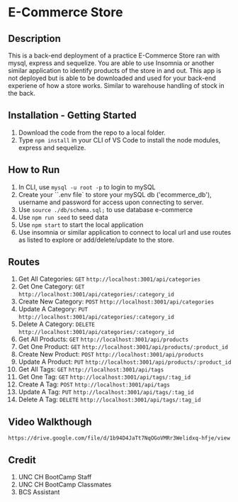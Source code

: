 # E-Commerce Store

## Description

This is a back-end deployment of a practice E-Commerce Store ran with mysql, express and sequelize. You are able to use Insomnia or another similar application to identify products of the store in and out. This app is not deployed but is able to be downloaded and used for your back-end experiene of how a store works. Similar to warehouse handling of stock in the back.



## Installation - Getting Started

1) Download the code from the repo to a local folder.
2) Type `npm install` in your CLI of VS Code to install the node modules, express and sequelize.

## How to Run
1) In CLI, use `mysql -u root -p` to login to mySQL
2) Create your ``.env file` to store your mySQL db ('ecommerce_db'), username and password for access upon connecting to server.
3) Use `source ./db/schema.sql;` to use database e-commerce
4) Use `npm run seed` to seed data
5) Use `npm start` to start the local application
6) Use insomnia or similar application to connect to local url and use routes as listed to explore or add/delete/update to the store. 

## Routes

1) Get All Categories: `GET` `http://localhost:3001/api/categories`
2) Get One Category: `GET` `http://localhost:3001/api/categories/:category_id`
3) Create New Category: `POST` `http://localhost:3001/api/categories`
4) Update A Category: `PUT` `http://localhost:3001/api/categories/:category_id`
5) Delete A Category: `DELETE` `http://localhost:3001/api/categories/:category_id`
6) Get All Products: `GET` `http://localhost:3001/api/products`
7) Get One Product: `GET` `http://localhost:3001/api/products/:product_id`
8) Create New Product: `POST` `http://localhost:3001/api/products`
9) Update A Product: `PUT` `http://localhost:3001/api/products/:product_id`
10) Get All Tags: `GET` `http://localhost:3001/api/tags`
11) Get One Tag: `GET` `http://localhost:3001/api/tags/:tag_id`
12) Create A Tag: `POST` `http://localhost:3001/api/tags`
13) Update A Tag: `PUT` `http://localhost:3001/api/tags/:tag_id`
14) Delete A Tag: `DELETE` `http://localhost:3001/api/tags/:tag_id`

## Video Walkthough

`https://drive.google.com/file/d/1b94D4JaTt7NqOGoVMRr3Welidxq-hfje/view`


## Credit

1) UNC CH BootCamp Staff
2) UNC CH BootCamp Classmates
3) BCS Assistant